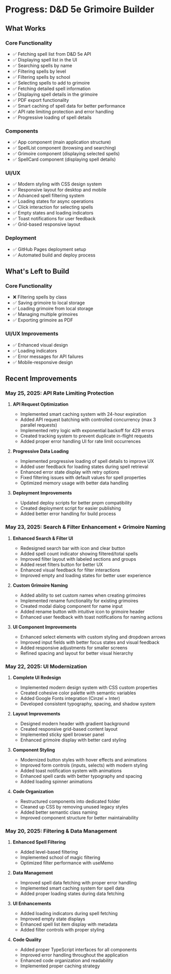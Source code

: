 # Progress: D&D 5e Grimoire Builder

## What Works

### Core Functionality

- ✅ Fetching spell list from D&D 5e API
- ✅ Displaying spell list in the UI
- ✅ Searching spells by name
- ✅ Filtering spells by level
- ✅ Filtering spells by school
- ✅ Selecting spells to add to grimoire
- ✅ Fetching detailed spell information
- ✅ Displaying spell details in the grimoire
- ✅ PDF export functionality
- ✅ Smart caching of spell data for better performance
- ✅ API rate limiting protection and error handling
- ✅ Progressive loading of spell details

### Components

- ✅ App component (main application structure)
- ✅ SpellList component (browsing and searching)
- ✅ Grimoire component (displaying selected spells)
- ✅ SpellCard component (displaying spell details)

### UI/UX

- ✅ Modern styling with CSS design system
- ✅ Responsive layout for desktop and mobile
- ✅ Advanced spell filtering system
- ✅ Loading states for async operations
- ✅ Click interaction for selecting spells
- ✅ Empty states and loading indicators
- ✅ Toast notifications for user feedback
- ✅ Grid-based responsive layout

### Deployment

- ✅ GitHub Pages deployment setup
- ✅ Automated build and deploy process

## What's Left to Build

### Core Functionality

- ❌ Filtering spells by class
- ✅ Saving grimoire to local storage
- ✅ Loading grimoire from local storage
- ✅ Managing multiple grimoires
- ✅ Exporting grimoire as PDF

### UI/UX Improvements

- ✅ Enhanced visual design
- ✅ Loading indicators
- ✅ Error messages for API failures
- ✅ Mobile-responsive design

## Recent Improvements

### May 25, 2025: API Rate Limiting Protection

1. **API Request Optimization**

   - Implemented smart caching system with 24-hour expiration
   - Added API request batching with controlled concurrency (max 3 parallel requests)
   - Implemented retry logic with exponential backoff for 429 errors
   - Created tracking system to prevent duplicate in-flight requests
   - Added proper error handling UI for rate limit occurrences

2. **Progressive Data Loading**

   - Implemented progressive loading of spell details to improve UX
   - Added user feedback for loading states during spell retrieval
   - Enhanced error state display with retry options
   - Fixed filtering issues with default values for spell properties
   - Optimized memory usage with better data handling

3. **Deployment Improvements**

   - Updated deploy scripts for better pnpm compatibility
   - Created deployment script for easier publishing
   - Added better error handling for build process

### May 23, 2025: Search & Filter Enhancement + Grimoire Naming

1. **Enhanced Search & Filter UI**

   - Redesigned search bar with icon and clear button
   - Added spell count indicator showing filtered/total spells
   - Improved filter layout with labeled sections and groups
   - Added reset filters button for better UX
   - Enhanced visual feedback for filter interactions
   - Improved empty and loading states for better user experience

2. **Custom Grimoire Naming**

   - Added ability to set custom names when creating grimoires
   - Implemented rename functionality for existing grimoires
   - Created modal dialog component for name input
   - Added rename button with intuitive icon to grimoire header
   - Enhanced user feedback with toast notifications for naming actions

3. **UI Component Improvements**

   - Enhanced select elements with custom styling and dropdown arrows
   - Improved input fields with better focus states and visual feedback
   - Added responsive adjustments for smaller screens
   - Refined spacing and layout for better visual hierarchy

### May 22, 2025: UI Modernization

1. **Complete UI Redesign**

   - Implemented modern design system with CSS custom properties
   - Created cohesive color palette with semantic variables
   - Added Google Fonts integration (Cinzel + Inter)
   - Developed consistent typography, spacing, and shadow system

2. **Layout Improvements**

   - Designed modern header with gradient background
   - Created responsive grid-based content layout
   - Implemented sticky spell browser panel
   - Enhanced grimoire display with better card styling

3. **Component Styling**

   - Modernized button styles with hover effects and animations
   - Improved form controls (inputs, selects) with modern styling
   - Added toast notification system with animations
   - Enhanced spell cards with better typography and spacing
   - Added loading spinner animations

4. **Code Organization**
   - Restructured components into dedicated folder
   - Cleaned up CSS by removing unused legacy styles
   - Added better semantic class naming
   - Improved component structure for better maintainability

### May 20, 2025: Filtering & Data Management

1. **Enhanced Spell Filtering**

   - Added level-based filtering
   - Implemented school of magic filtering
   - Optimized filter performance with useMemo

2. **Data Management**

   - Improved spell data fetching with proper error handling
   - Implemented smart caching system for spell data
   - Added proper loading states during data fetching

3. **UI Enhancements**

   - Added loading indicators during spell fetching
   - Improved empty state displays
   - Enhanced spell list item display with metadata
   - Added filter controls with proper styling

4. **Code Quality**
   - Added proper TypeScript interfaces for all components
   - Improved error handling throughout the application
   - Enhanced code organization and readability
   - Implemented proper caching strategy
